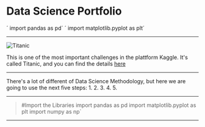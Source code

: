 # Data Science Portfolio



´ import pandas as pd´
´ import matplotlib.pyplot as plt´

---

![Titanic](https://c.files.bbci.co.uk/16D1/production/_100814850_gettyimages-877330410.jpg)

This is one of the most important challenges in the plattform Kaggle. It's called Titanic, and you can find the details [here](https://www.kaggle.com/c/titanic)

---

There's a lot of different of Data Science Methodology, but here we are going to use the next five steps:
1. 
2.
3.
4.
5.

---

> #Import the Libraries
import pandas as pd
import matplotlib.pyplot as plt
import numpy as np`
>
---
